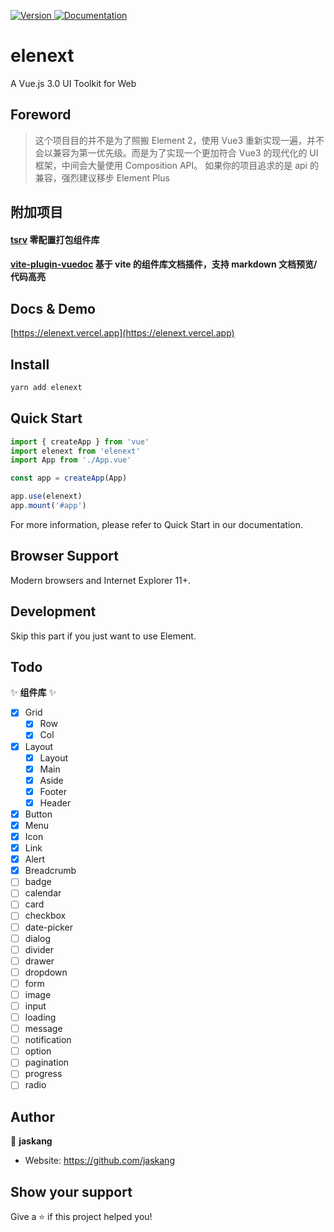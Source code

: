 <p>
  <a href="https://www.npmjs.com/package/elenext" target="_blank">
    <img alt="Version" src="https://img.shields.io/npm/v/elenext.svg">
  </a>
  <a href="https://elenext.vercel.app" target="_blank">
    <img alt="Documentation" src="https://img.shields.io/badge/documentation-yes-brightgreen.svg" />
  </a>
</p>

# elenext

A Vue.js 3.0 UI Toolkit for Web

## Foreword

> 这个项目目的并不是为了照搬 Element 2，使用 Vue3 重新实现一遍，并不会以兼容为第一优先级。而是为了实现一个更加符合 Vue3 的现代化的 UI 框架，中间会大量使用 Composition API。
> 如果你的项目追求的是 api 的兼容，强烈建议移步 Element Plus

## 附加项目

#### [tsrv](https://github.com/JasKang/tsrv) 零配置打包组件库

#### [vite-plugin-vuedoc](https://github.com/JasKang/vite-plugin-vuedoc) 基于 vite 的组件库文档插件，支持 markdown 文档预览/代码高亮

## Docs & Demo

[https://elenext.vercel.app](https://elenext.vercel.app)

## Install

```sh
yarn add elenext
```

## Quick Start

```javascript
import { createApp } from 'vue'
import elenext from 'elenext'
import App from './App.vue'

const app = createApp(App)

app.use(elenext)
app.mount('#app')
```

For more information, please refer to Quick Start in our documentation.

## Browser Support

Modern browsers and Internet Explorer 11+.

## Development

Skip this part if you just want to use Element.

## Todo

:sparkles: **组件库** :sparkles:

- [x] Grid
  - [x] Row
  - [x] Col
- [x] Layout
  - [x] Layout
  - [x] Main
  - [x] Aside
  - [x] Footer
  - [x] Header
- [x] Button
- [x] Menu
- [x] Icon
- [x] Link
- [x] Alert
- [x] Breadcrumb
- [ ] badge
- [ ] calendar
- [ ] card
- [ ] checkbox
- [ ] date-picker
- [ ] dialog
- [ ] divider
- [ ] drawer
- [ ] dropdown
- [ ] form
- [ ] image
- [ ] input
- [ ] loading
- [ ] message
- [ ] notification
- [ ] option
- [ ] pagination
- [ ] progress
- [ ] radio

## Author

👤 **jaskang**

- Website: https://github.com/jaskang

## Show your support

Give a ⭐️ if this project helped you!
